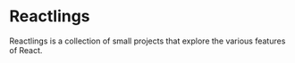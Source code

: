 # Reactlings #
Reactlings is a collection of small projects that explore the various features of React.
